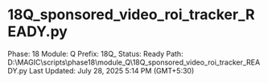 # 18Q_sponsored_video_roi_tracker_READY.py

Phase: 18
Module: Q
Prefix: 18Q_
Status: Ready
Path: D:\MAGIC\scripts\phase18\module_Q\18Q_sponsored_video_roi_tracker_READY.py
Last Updated: July 28, 2025 5:14 PM (GMT+5:30)